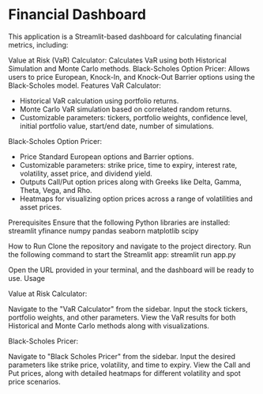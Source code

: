 # Financial Dashboard 

This application is a Streamlit-based dashboard for calculating financial metrics, including:

Value at Risk (VaR) Calculator:
Calculates VaR using both Historical Simulation and Monte Carlo methods.
Black-Scholes Option Pricer:
Allows users to price European, Knock-In, and Knock-Out Barrier options using the Black-Scholes model.
Features
VaR Calculator:

* Historical VaR calculation using portfolio returns.
* Monte Carlo VaR simulation based on correlated random returns.
* Customizable parameters: tickers, portfolio weights, confidence level, initial portfolio value, start/end date, number of simulations.

Black-Scholes Option Pricer:

* Price Standard European options and Barrier options.
* Customizable parameters: strike price, time to expiry, interest rate, volatility, asset price, and dividend yield.
* Outputs Call/Put option prices along with Greeks like Delta, Gamma, Theta, Vega, and Rho.
* Heatmaps for visualizing option prices across a range of volatilities and asset prices.

Prerequisites
Ensure that the following Python libraries are installed:
streamlit yfinance numpy pandas seaborn matplotlib scipy

How to Run
Clone the repository and navigate to the project directory.
Run the following command to start the Streamlit app:
streamlit run app.py

Open the URL provided in your terminal, and the dashboard will be ready to use.
Usage

Value at Risk Calculator:

Navigate to the "VaR Calculator" from the sidebar.
Input the stock tickers, portfolio weights, and other parameters.
View the VaR results for both Historical and Monte Carlo methods along with visualizations.

Black-Scholes Pricer:

Navigate to "Black Scholes Pricer" from the sidebar.
Input the desired parameters like strike price, volatility, and time to expiry.
View the Call and Put prices, along with detailed heatmaps for different volatility and spot price scenarios.
